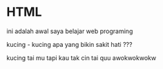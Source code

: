 # HTML
ini adalah awal saya belajar web programing

kucing - kucing apa yang bikin sakit hati ??? 

kucing tai mu tapi kau tak cin tai quu 
awokwokwokw